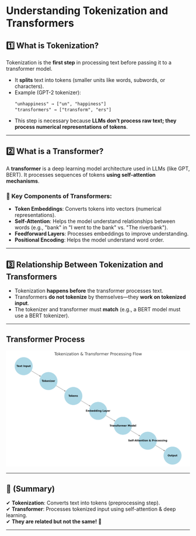 # Understanding Tokenization and Transformers

## 1️⃣ What is Tokenization?
Tokenization is the **first step** in processing text before passing it to a transformer model.

- It **splits** text into tokens (smaller units like words, subwords, or characters).
- Example (GPT-2 tokenizer):
  ```
  "unhappiness" → ["un", "happiness"]
  "transformers" → ["transform", "ers"]
  ```
- This step is necessary because **LLMs don’t process raw text; they process numerical representations of tokens**.

---

## 2️⃣ What is a Transformer?
A **transformer** is a deep learning model architecture used in LLMs (like GPT, BERT). It processes sequences of tokens **using self-attention mechanisms**.

### 🔹 Key Components of Transformers:
- **Token Embeddings**: Converts tokens into vectors (numerical representations).
- **Self-Attention**: Helps the model understand relationships between words (e.g., "bank" in "I went to the bank" vs. "The riverbank").
- **Feedforward Layers**: Processes embeddings to improve understanding.
- **Positional Encoding**: Helps the model understand word order.

---

## 3️⃣ Relationship Between Tokenization and Transformers
- Tokenization **happens before** the transformer processes text.
- Transformers **do not tokenize** by themselves—they **work on tokenized input**.
- The tokenizer and transformer must **match** (e.g., a BERT model must use a BERT tokenizer).

---

## Transformer Process
![Alt text](images/transformer_process.png)

---

## 🔹 (Summary)
✔ **Tokenization**: Converts text into tokens (preprocessing step).  
✔ **Transformer**: Processes tokenized input using self-attention & deep learning.  
✔ **They are related but not the same!** 🚀

---



